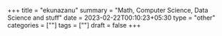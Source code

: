 +++
title = "ekunazanu"
summary = "Math, Computer Science, Data Science and stuff"
date = 2023-02-22T00:10:23+05:30
type = "other"
categories = [""]
tags = [""]
draft = false
+++

